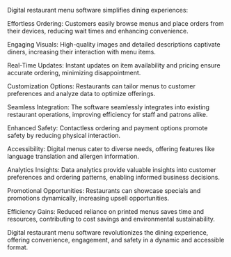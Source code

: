 Digital restaurant menu software simplifies dining experiences:

Effortless Ordering: Customers easily browse menus and place orders from their devices, reducing wait times and enhancing convenience.

Engaging Visuals: High-quality images and detailed descriptions captivate diners, increasing their interaction with menu items.

Real-Time Updates: Instant updates on item availability and pricing ensure accurate ordering, minimizing disappointment.

Customization Options: Restaurants can tailor menus to customer preferences and analyze data to optimize offerings.

Seamless Integration: The software seamlessly integrates into existing restaurant operations, improving efficiency for staff and patrons alike.

Enhanced Safety: Contactless ordering and payment options promote safety by reducing physical interaction.

Accessibility: Digital menus cater to diverse needs, offering features like language translation and allergen information.

Analytics Insights: Data analytics provide valuable insights into customer preferences and ordering patterns, enabling informed business decisions.

Promotional Opportunities: Restaurants can showcase specials and promotions dynamically, increasing upsell opportunities.

Efficiency Gains: Reduced reliance on printed menus saves time and resources, contributing to cost savings and environmental sustainability.

Digital restaurant menu software revolutionizes the dining experience, offering convenience, engagement, and safety in a dynamic and accessible format.

